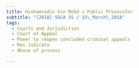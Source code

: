 ```yaml
---
title: Hishamrudin bin Mohd v Public Prosecutor 
subtitle: "[2018] SGCA 15 / 15\_March\_2018"
tags:
  - Courts and Jurisdiction
  - Court of Appeal
  - Power to reopen concluded criminal appeals
  - Res Judicata
  - Abuse of process

---
```


